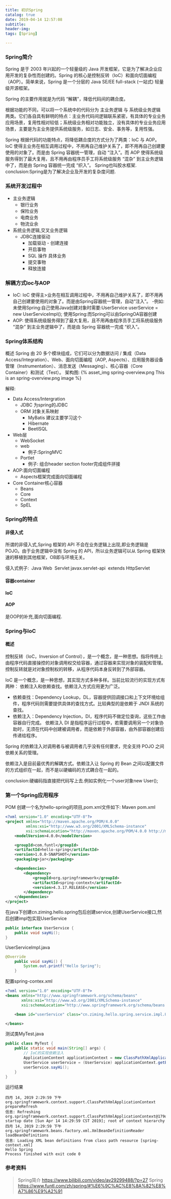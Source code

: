 ```yaml
---
title: 初识Spring
catalog: true
date: 2019-04-14 12:57:08
subtitle:
header-img:
tags: [Spring]

---
```


### Spring简介

Spring 是于 2003 年兴起的一个轻量级的 Java 开发框架，它是为了解决企业应用开发的复杂性而创建的。Spring 的核心是控制反转（IoC）和面向切面编程（AOP）。简单来说，Spring 是一个分层的 Java SE/EE full-stack (一站式) 轻量级开源框架。

Spring 的主要作用就是为代码 “解耦”，降低代码间的耦合度。

根据功能的不同，可以将一个系统中的代码分为 主业务逻辑 与 系统级业务逻辑 两类。它们各自具有鲜明的特点：主业务代码间逻辑联系紧密，有具体的专业业务应用场景，复用性相对较低；系统级业务相对功能独立，没有具体的专业业务应用场景，主要是为主业务提供系统级服务，如日志、安全、事务等，复用性强。

Spring 根据代码的功能特点，将降低耦合度的方式分为了两类：IoC 与 AOP。IoC 使得主业务在相互调用过程中，不用再自己维护关系了，即不用再自己创建要使用的对象了。而是由 Spring 容器统一管理，自动 “注入”。而 AOP 使得系统级服务得到了最大复用，且不用再由程序员手工将系统级服务 “混杂” 到主业务逻辑中了，而是由 Spring 容器统一完成 “织入”。
Spring也叫胶水框架.
conclusion:Spring是为了解决企业及开发的复杂度问题.

### 系统开发过程中

- 主业务逻辑
  - 银行业务
  - 保险业务
  - 电商业务
  - 物流业余
- 系统业务逻辑,交叉业务逻辑
  - JDBC连接驱动
    - 加载驱动		- 创建连接
    - 开启事物
    - SQL 操作 具体业务
    - 提交事物
    - 释放连接

### 解耦方式Ioc与AOP

- IoC:
  IoC 使得主>业务在相互调用过程中，不用再自己维护关系了，即不用再自己创建要使用的对象了。而是由Spring容器统一管理，自动“注入”。
  -例如:
  未使用Spring:自己使用Java创建对象时需要:UserService userService = new UserServiceImpl();
  使用Spring:而Spring可以由SpringOA容器创建
- AOP:
  使得系统级服务得到了最大复用，且不用再由程序员手工将系统级服务 “混杂” 到主业务逻辑中了，而是由 Spring 容器统一完成 “织入”。

### Spring体系结构

概述
Spring 由 20 多个模块组成，它们可以分为数据访问 / 集成（Data Access/Integration）、Web、面向切面编程（AOP, Aspects）、应用服务器设备管理（Instrumentation）、消息发送（Messaging）、核心容器（Core Container）和测试（Test）。
架构图:
{% asset_img spring-overview.png This is an spring-overview.png image %}

解释:

- Data Access/Intergration
  - JDBC 为spring的JDBC 
  - ORM 对象关系映射
    - MyBatis 建议主要学习这个
    - Hibernate
    - BeetlSQL
- Web层
  - WebSocket
  - web 
    - 例子:SpringMVC
  - Portlet 
    - 例子: 组合header section footer完成组件拼接
- AOP:面向切面编程 
  - Aspects框架完成面向切面编程
- Core Container核心容器
  - Beans
  - Core
  - Context
  - SpEL

### Spring的特点

#### 非侵入式

所谓的非侵入式,Spring 框架的 API 不会在业务逻辑上出现,即业务逻辑是 POJO。由于业务逻辑中没有 Spring 的 API，所以业务逻辑可以从 Spring 框架快速的移植到其他框架，OB即与环境无关。

侵入式例子:
​	Java Web
​		Servlet javax.servlet-api
​			extends HttpServlet

#### 容器container

#### IoC

#### AOP

是OOP的补充,面向切面编程.

### Spring与IoC

#### 概述

控制反转（IoC，Inversion of Control），是一个概念，是一种思想。指将传统上由程序代码直接操控的对象调用权交给容器，通过容器来实现对象的装配和管理。控制反转就是对对象控制权的转移，从程序代码本身反转到了外部容器。

IoC 是一个概念，是一种思想，其实现方式多种多样。当前比较流行的实现方式有两种： 依赖注入和依赖查找。依赖注入方式应用更为广泛。

- 依赖查找：Dependency Lookup，DL，容器提供回调接口和上下文环境给组件，程序代码则需要提供具体的查找方式。比较典型的是依赖于 JNDI 系统的查找。
- 依赖注入：Dependency Injection，DI，程序代码不做定位查询，这些工作由容器自行完成。 
  依赖注入 DI 是指程序运行过程中，若需要调用另一个对象协助时，无须在代码中创建被调用者，而是依赖于外部容器，由外部容器创建后传递给程序。

Spring 的依赖注入对调用者与被调用者几乎没有任何要求，完全支持 POJO 之间依赖关系的管理。

依赖注入是目前最优秀的解耦方式。依赖注入让 Spring 的 Bean 之间以配置文件的方式组织在一起，而不是以硬编码的方式耦合在一起的。

conclusion:硬编码指直接把代码写上去.例如实例化一个user对象new User();

### 第一个Spring应用程序

POM
创建一个名为hello-spring的项目,pom.xml文件如下:
Maven pom.xml
```xml
<?xml version="1.0" encoding="UTF-8"?>
<project xmlns="http://maven.apache.org/POM/4.0.0"
         xmlns:xsi="http://www.w3.org/2001/XMLSchema-instance"
         xsi:schemaLocation="http://maven.apache.org/POM/4.0.0 http://maven.apache.org/xsd/maven-4.0.0.xsd">
    <modelVersion>4.0.0</modelVersion>

    <groupId>com.funtl</groupId>
    <artifactId>hello-spring</artifactId>
    <version>1.0.0-SNAPSHOT</version>
    <packaging>jar</packaging>

    <dependencies>
        <dependency>
            <groupId>org.springframework</groupId>
            <artifactId>spring-context</artifactId>
            <version>4.3.17.RELEASE</version>
        </dependency>
    </dependencies>
</project>
```
在java下创建cn.ziming.hello.spring包后创建service,创建UserService接口,然后创建impl包实现UserService
~~~ java
public interface UserService {
    public void sayHi();
}
~~~
UserServiceImpl.java
~~~ java
@Override
    public void sayHi() {
        System.out.printf("Hello Spring");
    }
~~~
配置spring-contex.xml
~~~ xml
<?xml version="1.0" encoding="UTF-8"?>
<beans xmlns="http://www.springframework.org/schema/beans"
       xmlns:xsi="http://www.w3.org/2001/XMLSchema-instance"
       xsi:schemaLocation="http://www.springframework.org/schema/beans http://www.springframework.org/schema/beans/spring-beans.xsd">

    <bean id="userService" class="cn.ziming.hello.spring.service.impl.UserServiceImpl" />

</beans>
~~~

测试类MyTest.java
~~~ java
public class MyTest {
    public static void main(String[] args) {
        // IoC的实现依赖注入
        ApplicationContext applicationContext = new ClassPathXmlApplicationContext("spring-context.xml");
        UserService userService = (UserService) applicationContext.getBean("userService");
        userService.sayHi();
    }
}
~~~

运行结果
~~~ log
四月 14, 2019 2:29:59 下午 org.springframework.context.support.ClassPathXmlApplicationContext prepareRefresh
信息: Refreshing org.springframework.context.support.ClassPathXmlApplicationContext@179d3b25: startup date [Sun Apr 14 14:29:59 CST 2019]; root of context hierarchy
四月 14, 2019 2:29:59 下午 org.springframework.beans.factory.xml.XmlBeanDefinitionReader loadBeanDefinitions
信息: Loading XML bean definitions from class path resource [spring-context.xml]
Hello Spring
Process finished with exit code 0
~~~
### 参考资料

> Spring简介
> https://www.bilibili.com/video/av29299488/?p=27
> Spring
> https://www.funtl.com/zh/spring/#%E6%9C%AC%E8%8A%82%E8%A7%86%E9%A2%91
